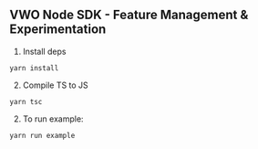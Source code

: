 ## VWO Node SDK - Feature Management & Experimentation

1. Install deps

```yarn install```

2. Compile TS to JS

```yarn tsc```

2. To run example:

```yarn run example```
